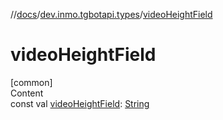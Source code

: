 //[docs](../../index.md)/[dev.inmo.tgbotapi.types](index.md)/[videoHeightField](video-height-field.md)



# videoHeightField  
[common]  
Content  
const val [videoHeightField](video-height-field.md): [String](https://kotlinlang.org/api/latest/jvm/stdlib/kotlin/-string/index.html)  



